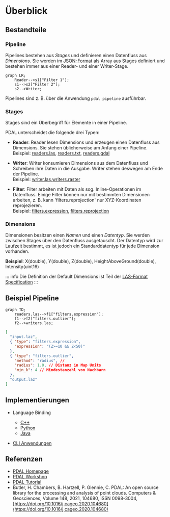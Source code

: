 # Überblick

## Bestandteile

### Pipeline

Pipelines bestehen aus _Stages_ und definieren einen Datenfluss aus _Dimensions_. Sie werden im [JSON-Format](http://www.json.org) als Array aus Stages definiert und bestehen immer aus einer Reader- und einer Writer-Stage. 

```mermaid
graph LR;
    Reader-->s1["Filter 1"];
    s1-->s2["Filter 2"];
    s2-->Writer;
```

Pipelines sind z. B. über die Anwendung ``pdal pipeline`` ausführbar.

### Stages

Stages sind ein Überbegriff für Elemente in einer Pipeline.

PDAL unterscheidet die folgende drei Typen:

  - **Reader**:
  Reader lesen Dimensions und erzeugen einen Datenfluss aus Dimensions. Sie stehen üblicherweise am Anfang einer Pipeline.  
  Beispiel: [readers.las](https://pdal.io/en/latest/stages/readers.las.html#readers-las), [readers.txt](https://pdal.io/en/latest/stages/readers.text.html#readers-text), [readers.gdal](https://pdal.io/en/latest/stages/readers.gdal.html#readers-gdal)

  - **Writer**:
  Writer konsumieren Dimensions aus dem Datenfluss und Schreiben ihre Daten in die Ausgabe. Writer stehen deswegen am Ende der Pipeline.   
  Beispiel: [writer.las](https://pdal.io/en/latest/stages/writers.las.html),[writers.raster](https://pdal.io/en/latest/stages/writers.raster.html)

  - **Filter**:
  Filter arbeiten mit Daten als sog. Inline-Operationen im Datenfluss. Einige Filter können nur mit bestimmten Dimensionen arbeiten, z. B. kann 'filters.reprojection' nur XYZ-Koordinaten reprojezieren.   
  Beispiel: [filters.expression](https://pdal.io/en/latest/stages/filters.expression.html), [filters.reprojection](https://pdal.io/en/latest/stages/filters.reprojection.html)

### Dimensions

Dimensionen besitzen einen _Namen_ und einen _Datentyp_. Sie werden zwischen Stages über den Datenfluss ausgetauscht. Der Datentyp wird zur Laufzeit bestimmt, es ist jedoch ein Standarddatentyp für jede Dimension vorhanden.

**Beispiel**: X(double), Y(double), Z(double), HeightAboveGround(double), Intensity(uint16)

::: info
Die Definition der Default Dimensions ist Teil der [LAS-Format Specification](https://www.asprs.org/wp-content/uploads/2019/07/LAS_1_4_r15.pdf) 
::: 

## Beispiel Pipeline

```mermaid
graph TD;    
    readers.las-->f1["filters.expression"];
    f1-->f2["filters.outlier"];
    f2-->writers.las;    
```
```json
[
  "input.laz",
  { "type": "filters.expression",
    "expression": "(Z>=10 && Z<50)"
  },
  { "type": "filters.outlier",
    "method": "radius", //
    "radius": 1.0, // Distanz in Map Units
    "min_k": 4 // Mindestanzahl von Nachbarn
  },
  "output.laz"
]
```

## Implementierungen

- Language Binding

  - [C++](https://pdal.io/en/latest/api/cpp/index.html)
  - [Python](https://pypi.org/project/pdal/)
  - [Java](https://pdal.io/en/latest/java.html)

- [CLI Anwendungen](https://pdal.io/en/latest/apps/index.html)


## Referenzen

+ [PDAL Homepage](https://pdal.io/en/latest/)
+ [PDAL Workshop](https://pdal.io/en/latest/workshop/index.html)
+ [PDAL Tutorial](https://pdal.io/en/latest/tutorial/index.html)
+ Butler, H. Chambers, B. Hartzell, P. Glennie, C. PDAL: An open source library for the processing and analysis of point clouds. Computers & Geosciences, Volume 148, 2021, 104680, ISSN 0098-3004, [https://doi.org/10.1016/j.cageo.2020.104680](https://doi.org/10.1016/j.cageo.2020.104680)

